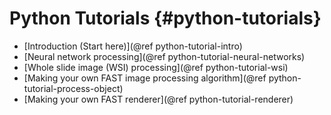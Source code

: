 Python Tutorials {#python-tutorials}
===================

* [Introduction (Start here)](@ref python-tutorial-intro)
* [Neural network processing](@ref python-tutorial-neural-networks)
* [Whole slide image (WSI) processing](@ref python-tutorial-wsi)
* [Making your own FAST image processing algorithm](@ref python-tutorial-process-object)
* [Making your own FAST renderer](@ref python-tutorial-renderer)
